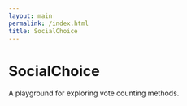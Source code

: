 ```yaml
---
layout: main
permalink: /index.html
title: SocialChoice
---
```


SocialChoice
============

A playground for exploring vote counting methods.